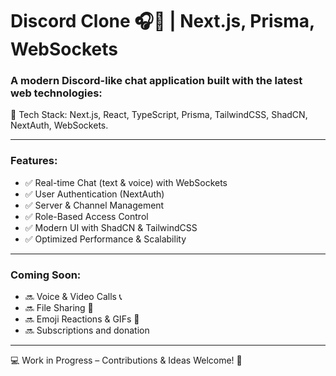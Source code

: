 # Discord Clone 🎧💬 | Next.js, Prisma, WebSockets

### A modern Discord-like chat application built with the latest web technologies: 

🚀 Tech Stack: Next.js, React, TypeScript, Prisma, TailwindCSS, ShadCN, NextAuth, WebSockets.

---

### Features:
- ✅ Real-time Chat (text & voice) with WebSockets
- ✅ User Authentication (NextAuth)
- ✅ Server & Channel Management
- ✅ Role-Based Access Control
- ✅ Modern UI with ShadCN & TailwindCSS
- ✅ Optimized Performance & Scalability

---

### Coming Soon:
- 🔜 Voice & Video Calls 📞
- 🔜 File Sharing 📎
- 🔜 Emoji Reactions & GIFs 🎉
- 🔜 Subscriptions and donation 

--- 

💻 Work in Progress – Contributions & Ideas Welcome! 🚧


[//]: # ( npx prisma db push --schema=./prisma/schema.prisma )
[//]: # ( npx prisma generate --schema=./prisma/schema.prisma)
